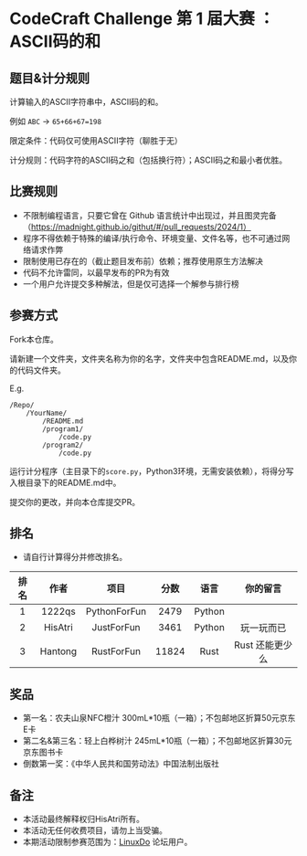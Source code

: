 # CodeCraft Challenge 第 1 届大赛 ：ASCII码的和

## 题目&计分规则

计算输入的ASCII字符串中，ASCII码的和。

例如 `ABC` -> `65+66+67=198`

限定条件：代码仅可使用ASCII字符（聊胜于无）

计分规则：代码字符的ASCII码之和（包括换行符）；ASCII码之和最小者优胜。

## 比赛规则

- 不限制编程语言，只要它曾在 Github 语言统计中出现过，并且图灵完备（https://madnight.github.io/githut/#/pull_requests/2024/1）
- 程序不得依赖于特殊的编译/执行命令、环境变量、文件名等，也不可通过网络请求作弊
- 限制使用已存在的（截止题目发布前）依赖；推荐使用原生方法解决
- 代码不允许雷同，以最早发布的PR为有效
- 一个用户允许提交多种解法，但是仅可选择一个解参与排行榜

## 参赛方式
Fork本仓库。

请新建一个文件夹，文件夹名称为你的名字，文件夹中包含README.md，以及你的代码文件夹。

E.g.
```
/Repo/
    /YourName/ 
        /README.md
        /program1/
            /code.py
        /program2/
            /code.py
```

运行计分程序（主目录下的`score.py`，Python3环境，无需安装依赖），将得分写入根目录下的README.md中。

提交你的更改，并向本仓库提交PR。

## 排名

- 请自行计算得分并修改排名。

| 排名 | 作者 | 项目 | 分数 | 语言 | 你的留言 |
| :--: | :--: | :--: | :--: | :--: | :--: |
| 1 | 1222qs | PythonForFun | 2479 | Python |  |
| 2 | HisAtri | JustForFun | 3461 | Python | 玩一玩而已 |
| 3 | Hantong | RustForFun | 11824 | Rust | Rust 还能更少么 |

## 奖品

- 第一名：农夫山泉NFC橙汁 300mL*10瓶（一箱）；不包邮地区折算50元京东E卡
- 第二名&第三名：轻上白桦树汁 245mL*10瓶（一箱）；不包邮地区折算30元京东图书卡
- 倒数第一奖：《中华人民共和国劳动法》中国法制出版社

## 备注

- 本活动最终解释权归HisAtri所有。
- 本活动无任何收费项目，请勿上当受骗。
- 本期活动限制参赛范围为：[LinuxDo](https://linux.do) 论坛用户。

